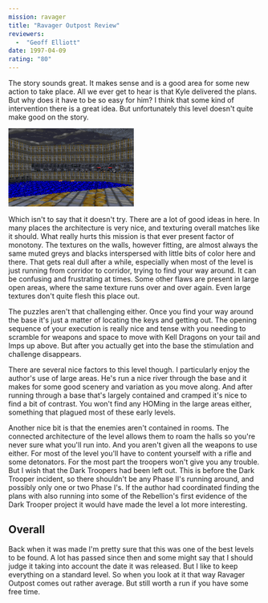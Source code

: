 ```yaml
---
mission: ravager
title: "Ravager Outpost Review"
reviewers: 
  -  "Geoff Elliott"
date: 1997-04-09
rating: "80"
---
```


The story sounds great. It makes sense and is a good area for some new action to take place. All we ever get to hear is that Kyle delivered the plans. But why does it have to be so easy for him? I think that some kind of intervention there is a great idea. But unfortunately this level doesn't quite make good on the story.

![Ravager Outpost screenshot](./ravager.png "Like most of the level: it's a nice idea, but ultimately it falls a little short.")

Which isn't to say that it doesn't try. There are a lot of good ideas in here. In many places the architecture is very nice, and texturing overall matches like it should. What really hurts this mission is that ever present factor of monotony. The textures on the walls, however fitting, are almost always the same muted greys and blacks interspersed with little bits of color here and there. That gets real dull after a while, especially when most of the level is just running from corridor to corridor, trying to find your way around. It can be confusing and frustrating at times. Some other flaws are present in large open areas, where the same texture runs over and over again. Even large textures don't quite flesh this place out.

The puzzles aren't that challenging either. Once you find your way around the base it's just a matter of locating the keys and getting out. The opening sequence of your execution is really nice and tense with you needing to scramble for weapons and space to move with Kell Dragons on your tail and Imps up above. But after you actually get into the base the stimulation and challenge disappears.

There are several nice factors to this level though. I particularly enjoy the author's use of large areas. He's run a nice river through the base and it makes for some good scenery and variation as you move along. And after running through a base that's largely contained and cramped it's nice to find a bit of contrast. You won't find any HOMing in the large areas either, something that plagued most of these early levels.

Another nice bit is that the enemies aren't contained in rooms. The connected architecture of the level allows them to roam the halls so you're never sure what you'll run into. And you aren't given all the weapons to use either. For most of the level you'll have to content yourself with a rifle and some detonators. For the most part the troopers won't give you any trouble. But I wish that the Dark Troopers had been left out. This is before the Dark Trooper incident, so there shouldn't be any Phase II's running around, and possibly only one or two Phase I's. If the author had coordinated finding the plans with also running into some of the Rebellion's first evidence of the Dark Trooper project it would have made the level a lot more interesting.

## Overall

Back when it was made I'm pretty sure that this was one of the best levels to be found. A lot has passed since then and some might say that I should judge it taking into account the date it was released. But I like to keep everything on a standard level. So when you look at it that way Ravager Outpost comes out rather average. But still worth a run if you have some free time.
